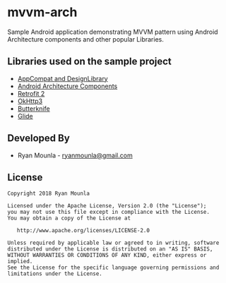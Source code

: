 # mvvm-arch
Sample Android application demonstrating MVVM pattern using Android Architecture components and other popular Libraries.

Libraries used on the sample project
------------------------------------
* [AppCompat and DesignLibrary](http://developer.android.com/intl/es/tools/support-library/index.html)
* [Android Architecture Components](https://developer.android.com/topic/libraries/architecture/)
* [Retrofit 2](http://square.github.io/retrofit/)
* [OkHttp3](http://square.github.io/okhttp/)
* [Butterknife](http://jakewharton.github.io/butterknife/)
* [Glide](https://bumptech.github.io/glide/)


Developed By
------------

* Ryan Mounla  - <ryanmounla@gmail.com> 

License
-------

    Copyright 2018 Ryan Mounla

    Licensed under the Apache License, Version 2.0 (the "License");
    you may not use this file except in compliance with the License.
    You may obtain a copy of the License at

       http://www.apache.org/licenses/LICENSE-2.0

    Unless required by applicable law or agreed to in writing, software
    distributed under the License is distributed on an "AS IS" BASIS,
    WITHOUT WARRANTIES OR CONDITIONS OF ANY KIND, either express or implied.
    See the License for the specific language governing permissions and
    limitations under the License.
